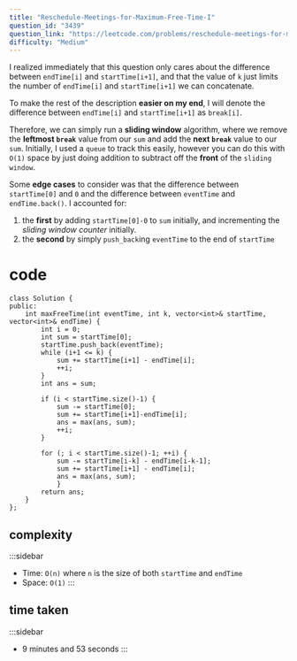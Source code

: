 ```yaml
---
title: "Reschedule-Meetings-for-Maximum-Free-Time-I"
question_id: "3439"
question_link: "https://leetcode.com/problems/reschedule-meetings-for-maximum-free-time-i/"
difficulty: "Medium"
---
```


I realized immediately that this question only cares about the difference between `endTime[i]` and `startTime[i+1]`,
and that the value of `k` just limits the number of `endTime[i]` and `startTime[i+1]` we can concatenate.

To make the rest of the description **easier on my end**, 
I will denote the difference between `endTime[i]` and `startTime[i+1]` as `break[i]`.

Therefore, we can simply run a **sliding window** algorithm,
where we remove the **leftmost `break`** value from our `sum` and add the **next `break`** value to our `sum`.
Initially, I used a `queue` to track this easily, 
however you can do this with `O(1)` space by just doing addition to subtract off the **front** of the `sliding window`.

Some **edge cases** to consider was that the difference between `startTime[0]` and `0` and the difference between `eventTime` and `endTime.back()`.
I accounted for:

1. the **first** by adding `startTime[0]-0` to `sum` initially, and incrementing the *sliding window counter* initially.
2. the **second** by simply `push_back`ing `eventTime` to the end of `startTime`

# cod<span>e</span>

```{.cpp}
class Solution {
public:
    int maxFreeTime(int eventTime, int k, vector<int>& startTime, vector<int>& endTime) {
        int i = 0;
        int sum = startTime[0];
        startTime.push_back(eventTime);
        while (i+1 <= k) {
            sum += startTime[i+1] - endTime[i];
            ++i;
        }
        int ans = sum;

        if (i < startTime.size()-1) {
            sum -= startTime[0];
            sum += startTime[i+1]-endTime[i];
            ans = max(ans, sum);
            ++i;
        }

        for (; i < startTime.size()-1; ++i) {
            sum -= startTime[i-k] - endTime[i-k-1];
            sum += startTime[i+1] - endTime[i];
            ans = max(ans, sum);
            }
        return ans;
    }
};
```

## complexit<span>y</span>

:::sidebar
- Time: `O(n)` where `n` is the size of both `startTime` and `endTime`
- Space: `O(1)`
:::

## time take<span>n</span>

:::sidebar
- 9 minutes and 53 seconds
:::
